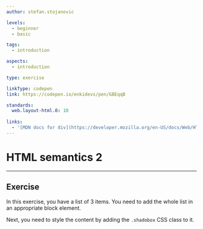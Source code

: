 ```yaml
---
author: stefan.stojanovic

levels:
  - beginner
  - basic

tags:
  - introduction

aspects:
  - introduction

type: exercise

linkType: codepen
link: https://codepen.io/enkidevs/pen/GBEqqB

standards:
  web.layout-html.0: 10
  
links:
  - '[MDN docs for div](https://developer.mozilla.org/en-US/docs/Web/HTML/Element/div){website}'
---
```

# HTML semantics 2 
---

## Exercise
In this exercise, you have a list of 3 items. You need to add the whole list in an appropriate block element.

Next, you need to style the content by adding the `.shadobox` CSS class to it.

